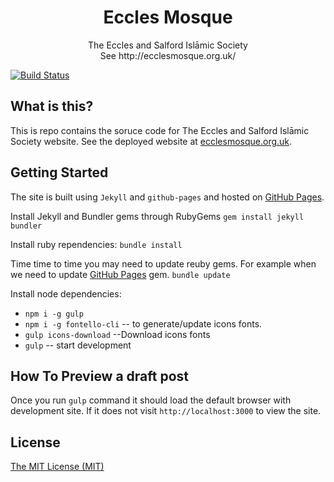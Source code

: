 <h1 align="center">Eccles Mosque</h1>
<p align="center">
     The Eccles and Salford Islāmic Society<br/>
    See http://ecclesmosque.org.uk/
</p>

[![Build Status](https://travis-ci.org/ecclesmosque/ecclesmosque.github.io.svg?branch=master)](https://travis-ci.org/ecclesmosque/ecclesmosque.github.io)


## What is this?

This is repo contains the soruce code for The Eccles and Salford Islāmic Society website. See the deployed website at [ecclesmosque.org.uk](https://ecclesmosque.org.uk/).

## Getting Started
The site is built using `Jekyll` and `github-pages` and hosted on [GitHub Pages](https://pages.github.com/).

Install Jekyll and Bundler gems through RubyGems
`gem install jekyll bundler`

Install ruby rependencies:
`bundle install`

Time time to time you may need to update reuby gems. For example when we need to update [GitHub Pages](https://pages.github.com/) gem.
`bundle update`

Install node dependencies:
* `npm i -g gulp`
* `npm i -g fontello-cli` -- to generate/update icons fonts.
* `gulp icons-download` --Download icons fonts
* `gulp` -- start development

## How To Preview a draft post
Once you run `gulp` command it should load the default browser with development site. If it does not visit `http://localhost:3000` to view the site.

## License

[The MIT License (MIT)](http://azizur.mit-license.org/)
